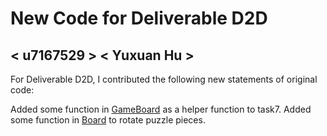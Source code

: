 # New Code for Deliverable D2D

## < u7167529 > < Yuxuan Hu >

For Deliverable D2D, I contributed the following new statements of original code:

Added some function in [GameBoard](https://gitlab.cecs.anu.edu.au/u7133046/comp1110-ass2-tue15g/-/blob/master/src/comp1110/ass2/GameBoard.java#L27-47) as a helper function to task7.
Added some function in [Board](https://gitlab.cecs.anu.edu.au/u7133046/comp1110-ass2-tue15g/-/blob/master/src/comp1110/ass2/gui/Board.java#L145-164) to rotate puzzle pieces.